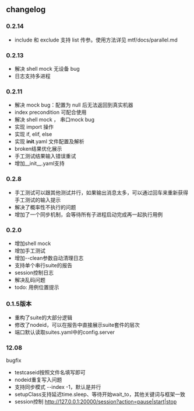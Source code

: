 ## changelog
### 0.2.14
- include 和 exclude 支持 list 传参。使用方法详见 mtf/docs/parallel.md

### 0.2.13
- 解决 shell mock 无设备 bug
- 日志支持多进程

### 0.2.11
- 解决 mock bug：配置为 null 后无法返回到真实机器
- index precondition 可配合使用
- 解决 shell mock ， 串口mock bug
- 实现 import 操作
- 实现 if, elif, else
- 实现 __init__.yaml 文件配置及解析
- broken结果优化展示
- 手工测试结果输入错误重试
- 增加__init__.yaml支持


### 0.2.8

- 手工测试可以跟其他测试并行，如果输出消息太多，可以通过回车来重新获得手工测试的输入提示
- 解决了概率性不执行的问题
- 增加了一个同步机制，会等待所有子进程启动完成再一起执行用例

### 0.2.0

- 增加shell mock
- 增加手工测试
- 增加--clean参数自动清理日志
- 支持单个串行suite的报告
- session控制日志
- 解决乱码问题
- todo: 用例位置提示

### 0.1.5版本

- 重构了suite的大部分逻辑
- 修改了nodeid，可以在报告中直接展示suite套件的层次
- 端口默认读取suites.yaml中的config.server

### 12.08

bugfix

- testcaseid按照文件名填写即可
- nodeid重复写入问题
- 支持同步模式 --index -1，默认是并行
- setupClass支持延迟time.sleep、等待开始wait_to，其他关键词与框架一致
- session控制 http://127.0.0.1:20000/session?action=pause|start|stop